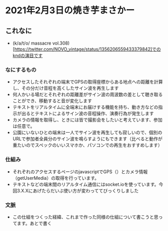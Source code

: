 # 2021年2月3日の焼き芋まさかー
## これなに
* (k/a/t/o/ massacre vol.308)[https://twitter.com/NOVO_vintage/status/1356206559433379842]でのkndの演目です
### なにするもの
* アクセスしたそれぞれの端末でGPSの取得座標からある地点への距離を計算し、その分だけ音程を高くしたサイン波を再生します
* 何人かいる場だとそれぞれの距離差がサイン波の周波数の差として聴き取ることができ、移動すると音が変化します
* テキストをリアルタイムに全端末にお届けする機能を持ち、動き方などの指示が出るとテキストによるサイン波の音程操作、演奏行為が発生します
* カメラの情報を取得し、ときには皆で撮影会をしたいと考えています、参加は任意で。
* 公園にいないひとの端末は一人でサイン波を再生しても寂しいので、個別のURLで参加者全員分のサイン波を鳴らすようにもできます（比べると動作が重たいのでスペックのいいスマホか、パソコンでの再生をおすすめします）
### 仕組み
* それぞれのアクセスするページのjavascriptでGPS（）とカメラ情報（getUserMedia）の取得を行っています。
* テキストなどの端末間のリアルタイム通信にはsocket.ioを使っています。今回3.X.Xにあげたらだいぶ使い方が変わっててびっくりしました
### 文脈
* この仕組をつくった経緯、これまで作った同様の仕組について書こうと思ってます。あとで書く